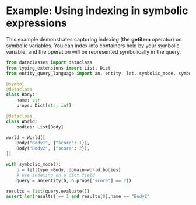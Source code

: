 # Example: Using indexing in symbolic expressions

This example demonstrates capturing indexing (the __getitem__ operator) on symbolic variables. You can index into
containers held by your symbolic variable, and the operation will be represented symbolically in the query.

```python
from dataclasses import dataclass
from typing_extensions import List, Dict
from entity_query_language import an, entity, let, symbolic_mode, symbol

@symbol
@dataclass
class Body:
    name: str
    props: Dict[str, int]

@dataclass
class World:
    bodies: List[Body]

world = World([
    Body("Body1", {"score": 1}),
    Body("Body2", {"score": 2}),
])

with symbolic_mode():
    b = let(type_=Body, domain=world.bodies)
    # use indexing on a dict field
    query = an(entity(b, b.props["score"] == 2))

results = list(query.evaluate())
assert len(results) == 1 and results[0].name == "Body2"
```
